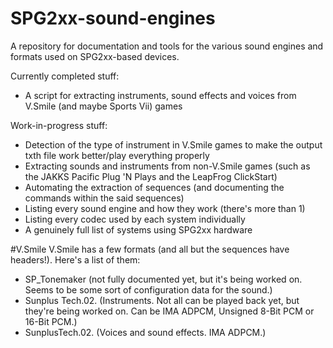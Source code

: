 # SPG2xx-sound-engines
A repository for documentation and tools for the various sound engines and formats used on SPG2xx-based devices.


Currently completed stuff:
- A script for extracting instruments, sound effects and voices from V.Smile (and maybe Sports Vii) games


Work-in-progress stuff:
- Detection of the type of instrument in V.Smile games to make the output txth file work better/play everything properly
- Extracting sounds and instruments from non-V.Smile games (such as the JAKKS Pacific Plug 'N Plays and the LeapFrog ClickStart)
- Automating the extraction of sequences (and documenting the commands within the said sequences)
- Listing every sound engine and how they work (there's more than 1)
- Listing every codec used by each system individually
- A genuinely full list of systems using SPG2xx hardware


#V.Smile
V.Smile has a few formats (and all but the sequences have headers!). Here's a list of them:
- SP_Tonemaker (not fully documented yet, but it's being worked on. Seems to be some sort of configuration data for the sound.)
- Sunplus Tech.02. (Instruments. Not all can be played back yet, but they're being worked on. Can be IMA ADPCM, Unsigned 8-Bit PCM or 16-Bit PCM.)
- SunplusTech.02. (Voices and sound effects. IMA ADPCM.)

